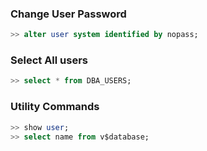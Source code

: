 ### Change User Password
```sql
>> alter user system identified by nopass;
```
### Select All users
```sql
>> select * from DBA_USERS;
```
### Utility Commands
```sql
>> show user;
>> select name from v$database;
```

